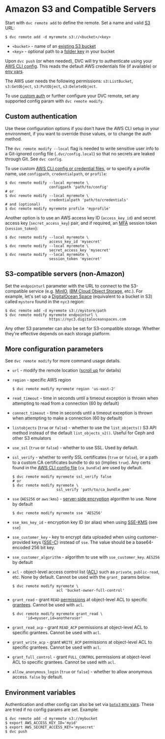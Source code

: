 # Amazon S3 and Compatible Servers

<!--
## Amazon S3
-->

Start with `dvc remote add` to define the remote. Set a name and valid [S3] URL:

```cli
$ dvc remote add -d myremote s3://<bucket>/<key>
```

- `<bucket>` - name of an [existing S3 bucket]
- `<key>` - optional path to a [folder key] in your bucket

Upon `dvc push` (or when needed), DVC will try to authenticate using your [AWS
CLI config]. This reads the default AWS credentials file (if available) or
[env vars](#environment-variables).

[aws cli config]:
  https://docs.aws.amazon.com/cli/latest/userguide/cli-configure-quickstart.html

<admon type="info">

The AWS user needs the following permissions: `s3:ListBucket`, `s3:GetObject`,
`s3:PutObject`, `s3:DeleteObject`.

</admon>

[s3]: https://aws.amazon.com/s3/
[existing s3 bucket]:
  https://docs.aws.amazon.com/AmazonS3/latest/gsg/CreatingABucket.html
[folder key]:
  https://docs.aws.amazon.com/AmazonS3/latest/userguide/using-folders.html

To use [custom auth](#custom-authentication) or further configure your DVC
remote, set any supported config param with `dvc remote modify`.

## Custom authentication

Use these configuration options if you don't have the AWS CLI setup in your
environment, if you want to override those values, or to change the auth method.

<admon type="warn">

The `dvc remote modify --local` flag is needed to write sensitive user info to a
Git-ignored config file (`.dvc/config.local`) so that no secrets are leaked
through Git. See `dvc config`.

</admon>

To use custom [AWS CLI config or credential files][aws-cli-config-files], or to
specify a profile name, use `configpath`, `credentialpath`, or `profile`:

```cli
$ dvc remote modify --local myremote \
                    configpath 'path/to/config'
# or
$ dvc remote modify --local myremote \
                    credentialpath 'path/to/credentials'
# and (optional)
$ dvc remote modify myremote profile 'myprofile'
```

[aws-cli-config-files]:
  https://docs.aws.amazon.com/cli/latest/userguide/cli-configure-files.html

Another option is to use an AWS access key ID (`access_key_id`) and secret
access key (`secret_access_key`) pair, and if required, an [MFA] session token
(`session_token`):

```cli
$ dvc remote modify --local myremote \
                    access_key_id 'mysecret'
$ dvc remote modify --local myremote \
                    secret_access_key 'mysecret'
$ dvc remote modify --local myremote \
                    session_token 'mysecret'
```

[mfa]: https://docs.aws.amazon.com/IAM/latest/UserGuide/id_credentials_mfa.html

## S3-compatible servers (non-Amazon)

Set the `endpointurl` parameter with the URL to connect to the S3-compatible
service (e.g. [MinIO], [IBM Cloud Object Storage], etc.). For example, let's set
up a [DigitalOcean Space] (equivalent to a bucket in S3) called `mystore` found
in the `nyc3` region:

```cli
$ dvc remote add -d myremote s3://mystore/path
$ dvc remote modify myremote endpointurl \
                    https://nyc3.digitaloceanspaces.com
```

<admon type="info">

Any other S3 parameter can also be set for S3-compatible storage. Whether
they're effective depends on each storage platform.

</admon>

[minio]: https://min.io/
[digitalocean space]: https://www.digitalocean.com/products/spaces
[ibm cloud object storage]: https://www.ibm.com/cloud/object-storage

## More configuration parameters

<admon type="info">

See `dvc remote modify` for more command usage details.

</admon>

- `url` - modify the remote location ([scroll up](#amazon-s3) for details)

- `region` - specific AWS region

  ```cli
  $ dvc remote modify myremote region 'us-east-2'
  ```

- `read_timeout` - time in seconds until a timeout exception is thrown when
  attempting to read from a connection (60 by default)

- `connect_timeout` - time in seconds until a timeout exception is thrown when
  attempting to make a connection (60 by default)

- `listobjects` (`true` or `false`) - whether to use the `list_objects()` S3 API
  method instead of the default `list_objects_v2()`. Useful for Ceph and other
  S3 emulators

- `use_ssl` (`true` or `false`) - whether to use SSL. Used by default.

- `ssl_verify` - whether to verify SSL certificates (`true` or `false`), or a
  path to a custom CA certificates bundle to do so (implies `true`). Any certs
  found in the [AWS CLI config file][aws-cli-config-files] (`ca_bundle`) are
  used by default.

  ```cli
  $ dvc remote modify myremote ssl_verify false
  # or
  $ dvc remote modify myremote \
                      ssl_verify 'path/to/ca_bundle.pem'
  ```

- `sse` (`AES256` or `aws:kms`) - [server-side encryption] algorithm to use.
  None by default

  ```cli
  $ dvc remote modify myremote sse 'AES256'
  ```

- `sse_kms_key_id` - encryption key ID (or alias) when using [SSE-KMS] (see
  `sse`)

- `sse_customer_key` - key to encrypt data uploaded when using customer-provided
  keys ([SSE-C]) instead of `sse`. The value should be a base64-encoded 256 bit
  key.

- `sse_customer_algorithm` - algorithm to use with `sse_customer_key`. `AES256`
  by default

- `acl` - object-level access control list ([ACL]) such as `private`,
  `public-read`, etc. None by default. Cannot be used with the `grant_` params
  below.

  ```cli
  $ dvc remote modify myremote \
                      acl 'bucket-owner-full-control'
  ```

- `grant_read` - grant `READ` [permissions] at object-level ACL to specific
  [grantees]. Cannot be used with `acl`.

  ```cli
  $ dvc remote modify myremote grant_read \
        'id=myuser,id=anotheruser'
  ```

- `grant_read_acp` - grant `READ_ACP` permissions at object-level ACL to
  specific grantees. Cannot be used with `acl`.

- `grant_write_acp` - grant `WRITE_ACP` permissions at object-level ACL to
  specific grantees. Cannot be used with `acl`.

- `grant_full_control` - grant `FULL_CONTROL` permissions at object-level ACL to
  specific grantees. Cannot be used with `acl`.

- `allow_anonymous_login` (`true` or `false`) - whether to allow anonymous
  access. `false` by default.

[server-side encryption]:
  https://docs.aws.amazon.com/AmazonS3/latest/userguide/serv-side-encryption.html
[sse-kms]:
  https://docs.aws.amazon.com/AmazonS3/latest/userguide/UsingKMSEncryption.html
[sse-c]:
  https://docs.aws.amazon.com/AmazonS3/latest/userguide/ServerSideEncryptionCustomerKeys.html
[acl]: https://docs.aws.amazon.com/AmazonS3/latest/dev/acl-overview.html
[grantees]:
  https://docs.aws.amazon.com/AmazonS3/latest/userguide/acl-overview.html#specifying-grantee
[permissions]:
  https://docs.aws.amazon.com/AmazonS3/latest/userguide/acl-overview.html#permissions

## Environment variables

Authentication and other config can also be set via [`boto3` env vars]. These
are tried if no config params are set. Example:

```cli
$ dvc remote add -d myremote s3://mybucket
$ export AWS_ACCESS_KEY_ID='myid'
$ export AWS_SECRET_ACCESS_KEY='mysecret'
$ dvc push
```

[`boto3` env vars]:
  https://boto3.amazonaws.com/v1/documentation/api/latest/guide/configuration.html#using-environment-variables
